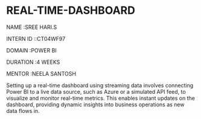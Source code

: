 # REAL-TIME-DASHBOARD

NAME :SREE HARI.S

INTERN ID ::CT04WF97

DOMAIN :POWER BI

DURATION :4 WEEKS

MENTOR :NEELA SANTOSH

Setting up a real-time dashboard using streaming data involves connecting Power BI to a live data source, such as Azure or a simulated API feed, to visualize and monitor real-time metrics. This enables instant updates on the dashboard, providing dynamic insights into business operations as new data flows in.
